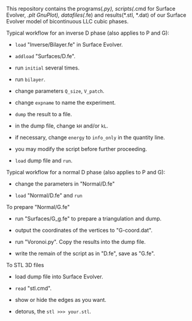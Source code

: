 This repository contains the programs(*.py), scripts(*.cmd for Surface Evolver, *.plt GnuPlot),
datafiles(*.fe) and results(*.stl, *.dat) of our Surface Evolver model of
bicontinuous LLC cubic phases.

Typical workflow for an inverse D phase (also applies to P and G):

* `load` "Inverse/Bilayer.fe" in Surface Evolver.

* `addload` "Surfaces/D.fe".

* run `initial` several times.

* run `bilayer`.

* change parameters `Q_size`, `V_patch`.

* change `expname` to name the experiment.

* `dump` the result to a file.

* in the dump file, change `kH` and/or `kL`.

* if necessary, change `energy` to `info_only` in the quantity line.

* you may modify the script before further proceeding.

* `load` dump file and `run`.

Typical workflow for a normal D phase (also applies to P and G):

* change the parameters in "Normal/D.fe"

* `load` "Normal/D.fe" and `run`

To prepare "Normal/G.fe"

* run "Surfaces/G_g.fe" to prepare a triangulation and dump.

* output the coordinates of the vertices to "G-coord.dat".

* run "Voronoi.py". Copy the results into the dump file.

* write the remain of the script as in "D.fe", save as "G.fe".

To STL 3D files

* load dump file into Surface Evolver.

* `read` "stl.cmd".

* show or hide the edges as you want.

* detorus, the `stl >>> your.stl`.
